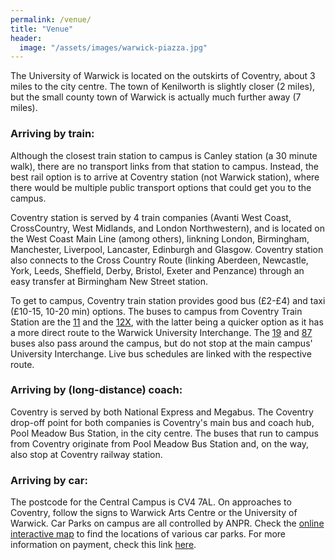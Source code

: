 ```yaml
---
permalink: /venue/
title: "Venue"
header: 
  image: "/assets/images/warwick-piazza.jpg"
---
```


The University of Warwick is located on the outskirts of Coventry, about 3 miles to the city centre. The town of Kenilworth is slightly closer (2 miles), but the small county town of Warwick is actually much further away (7 miles).

### Arriving by train:

Although the closest train station to campus is Canley station (a 30 minute walk), there are no transport links from that station to campus. Instead, the best rail option is to arrive at Coventry station (not Warwick station), where there would be multiple public transport options that could get you to the campus.

Coventry station is served by 4 train companies (Avanti West Coast, CrossCountry, West Midlands, and London Northwestern), and is located on the West Coast Main Line (among others), linkning London, Birmingham, Manchester, Liverpool, Lancaster, Edinburgh and Glasgow. Coventry station also connects to the Cross Country Route (linking Aberdeen, Newcastle, York, Leeds, Sheffield, Derby, Bristol, Exeter and Penzance) through an easy transfer at Birmingham New Street station.


To get to campus, Coventry train station provides good bus (£2-£4) and taxi (£10-15, 10-20 min) options. The buses to campus from Coventry Train Station are the [11](https://nxbus.co.uk/coventry/services-timetables/11-coventry-leamington-spa) and the [12X](https://nxbus.co.uk/coventry/services-timetables/12x-coventry-university-of-warwick), with the latter being a quicker option as it has a more direct route to the Warwick University Interchange. The [19](https://nxbus.co.uk/coventry/services-timetables/19-coventry-westwood-business-park) and [87](https://www.stagecoachbus.com/routes/midlands/87/solihull-coventry/xldo087.i) buses also pass around the campus, but do not stop at the main campus' University Interchange. Live bus schedules are linked with the respective route.

### Arriving by (long-distance) coach:

Coventry is served by both National Express and Megabus. The Coventry drop-off point for both companies is Coventry's main bus and coach hub, Pool Meadow Bus Station, in the city centre. The buses that run to campus from Coventry originate from Pool Meadow Bus Station and, on the way, also stop at Coventry railway station.

### Arriving by car:

The postcode for the Central Campus is CV4 7AL. On approaches to Coventry, follow the signs to Warwick Arts Centre or the University of Warwick. Car Parks on campus are all controlled by ANPR. Check the [online interactive map](https://campus.warwick.ac.uk/) to find the locations of various car parks. For more information on payment, check this link [here](https://warwick.ac.uk/services/carparks/general_parking/).
